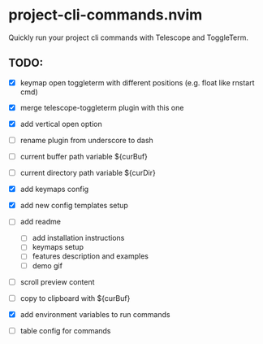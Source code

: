 # project-cli-commands.nvim
Quickly run your project cli commands with Telescope and ToggleTerm. 


## TODO:
- [x] keymap open toggleterm with different positions (e.g. float like rnstart cmd)
- [x] merge telescope-toggleterm plugin with this one
- [x] add vertical open option
- [ ] rename plugin from underscore to dash
- [ ] current buffer path variable ${curBuf}
- [ ] current directory path variable ${curDir}
- [x] add keymaps config
- [x] add new config templates setup
- [ ] add readme
    - [ ] add installation instructions
    - [ ] keymaps setup
    - [ ] features description and examples
    - [ ] demo gif
- [ ] scroll preview content
- [ ] copy to clipboard with ${curBuf}
- [x] add environment variables to run commands
- [ ] table config for commands

